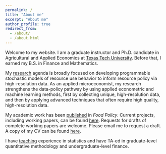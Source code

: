 ```yaml
---
permalink: /
title: "About me"
excerpt: "About me"
author_profile: true
redirect_from: 
  - /about/
  - /about.html
---
```




Welcome to my website. I am a graduate instructor and Ph.D. candidate in Agricultural and Applied Economics at [Texas Tech University](https://ttu.edu). 
Before that, I earned my B.S. in Finance and Mathematics. 

My [research](research) agenda is broadly focused on developing programmable stochastic models of resource 
use behavior to inform resource policy via high-resolution data. As an applied microeconomist, 
my research strengthens the data-policy pathway by using applied econometric and machine 
learning methods, first by collecting unique, high-resolution data, and then by applying advanced 
techniques that often require high quality, high-resolution data.

My academic work has been [published](publications) in *Food Policy*. Current projects, including working papers, can be found [here](research). 
Requests for drafts of complete working papers are welcome. Please email me to request a draft. A copy of my CV can be found [here](/files/pdf/FuadSyed_CV_04152023.pdf).

I have [teaching](teaching) experience in statistics and have TA-ed in graduate-level quantitative methodology and undergraduate-level finance. 
